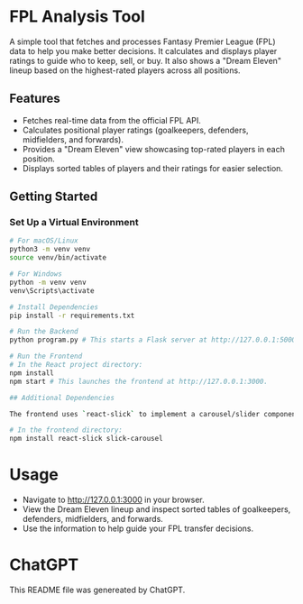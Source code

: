 # FPL Analysis Tool

A simple tool that fetches and processes Fantasy Premier League (FPL) data to help you make better decisions. It calculates and displays player ratings to guide who to keep, sell, or buy. It also shows a "Dream Eleven" lineup based on the highest-rated players across all positions.

## Features
- Fetches real-time data from the official FPL API.
- Calculates positional player ratings (goalkeepers, defenders, midfielders, and forwards).
- Provides a "Dream Eleven" view showcasing top-rated players in each position.
- Displays sorted tables of players and their ratings for easier selection.

## Getting Started

### Set Up a Virtual Environment
```bash
# For macOS/Linux
python3 -m venv venv
source venv/bin/activate

# For Windows
python -m venv venv
venv\Scripts\activate

# Install Dependencies
pip install -r requirements.txt

# Run the Backend
python program.py # This starts a Flask server at http://127.0.0.1:5000 serving player ratings through JSON endpoints.

# Run the Frontend
# In the React project directory:
npm install
npm start # This launches the frontend at http://127.0.0.1:3000.

## Additional Dependencies

The frontend uses `react-slick` to implement a carousel/slider component. Before running the frontend, make sure to install:

# In the frontend directory:
npm install react-slick slick-carousel

```

# Usage
- Navigate to http://127.0.0.1:3000 in your browser.
- View the Dream Eleven lineup and inspect sorted tables of goalkeepers, defenders, midfielders, and forwards.
- Use the information to help guide your FPL transfer decisions.

# ChatGPT
This README file was genereated by ChatGPT.